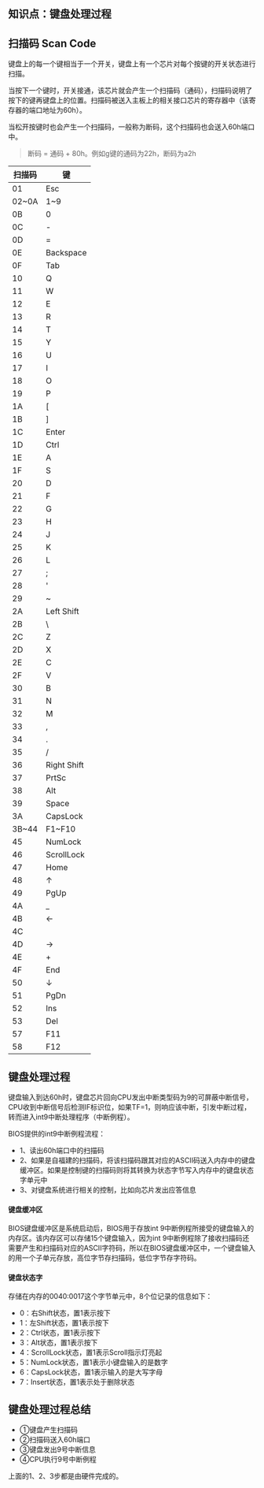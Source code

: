 知识点：键盘处理过程
---

## 扫描码 Scan Code
键盘上的每一个键相当于一个开关，键盘上有一个芯片对每个按键的开关状态进行扫描。

当按下一个键时，开关接通，该芯片就会产生一个扫描码（通码），扫描码说明了按下的键再键盘上的位置。扫描码被送入主板上的相关接口芯片的寄存器中（该寄存器的端口地址为60h）。

当松开按键时也会产生一个扫描码，一般称为断码，这个扫描码也会送入60h端口中。

> 断码 = 通码 + 80h。例如g键的通码为22h，断码为a2h


| 扫描码 | 键 |
| - | --- |
| 01 | Esc |
| 02~0A | 1~9 |
| 0B | 0 |
| 0C | - |
| 0D | = |
| 0E | Backspace |
| 0F | Tab |
| 10 | Q |
| 11 | W |
| 12 | E |
| 13 | R |
| 14 | T |
| 15 | Y |
| 16 | U |
| 17 | I |
| 18 | O |
| 19 | P |
| 1A | [ |
| 1B | ] |
| 1C | Enter |
| 1D | Ctrl |
| 1E | A |
| 1F | S |
| 20 | D |
| 21 | F |
| 22 | G |
| 23 | H |
| 24 | J |
| 25 | K |
| 26 | L |
| 27 | ; |
| 28 | ' |
| 29 | ~ |
| 2A | Left Shift |
| 2B | \ |
| 2C | Z |
| 2D | X |
| 2E | C |
| 2F | V |
| 30 | B |
| 31 | N |
| 32 | M |
| 33 | , |
| 34 | . |
| 35 | / |
| 36 | Right Shift |
| 37 | PrtSc |
| 38 | Alt |
| 39 | Space |
| 3A | CapsLock |
| 3B~44 | F1~F10 |
| 45 | NumLock |
| 46 | ScrollLock |
| 47 | Home |
| 48 | ↑ |
| 49 | PgUp |
| 4A | _ |
| 4B | ← |
| 4C |  |
| 4D | → |
| 4E | + |
| 4F | End |
| 50 | ↓ |
| 51 | PgDn |
| 52 | Ins |
| 53 | Del |
| 57 | F11 |
| 58 | F12 |

## 键盘处理过程

键盘输入到达60h时，键盘芯片回向CPU发出中断类型码为9的可屏蔽中断信号，CPU收到中断信号后检测IF标识位，如果TF=1，则响应该中断，引发中断过程，转而进入int9中断处理程序（中断例程）。

BIOS提供的int9中断例程流程：

- 1、读出60h端口中的扫描码
- 2、如果是自福建的扫描码，将该扫描码跟其对应的ASCII码送入内存中的键盘缓冲区。如果是控制键的扫描码则将其转换为状态字节写入内存中的键盘状态字单元中
- 3、对键盘系统进行相关的控制，比如向芯片发出应答信息

#### 键盘缓冲区

BIOS键盘缓冲区是系统启动后，BIOS用于存放int 9中断例程所接受的键盘输入的内存区。该内存区可以存储15个键盘输入，因为int 9中断例程除了接收扫描码还需要产生和扫描码对应的ASCII字符码，所以在BIOS键盘缓冲区中，一个键盘输入的用一个子单元存放，高位字节存扫描码，低位字节存字符码。

#### 键盘状态字

存储在内存的0040:0017这个字节单元中，8个位记录的信息如下：

- 0：右Shift状态，置1表示按下
- 1：左Shift状态，置1表示按下
- 2：Ctrl状态，置1表示按下
- 3：Alt状态，置1表示按下
- 4：ScrollLock状态，置1表示Scroll指示灯亮起
- 5：NumLock状态，置1表示小键盘输入的是数字
- 6：CapsLock状态，置1表示输入的是大写字母
- 7：Insert状态，置1表示处于删除状态


## 键盘处理过程总结

- ①键盘产生扫描码
- ②扫描码送入60h端口
- ③键盘发出9号中断信息
- ④CPU执行9号中断例程

上面的1、2、3步都是由硬件完成的。